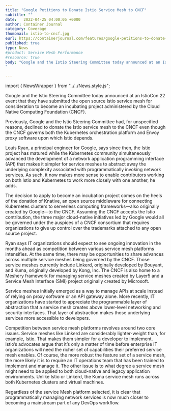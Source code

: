 ```yaml
---
title: "Google Petitions to Donate Istio Service Mesh to CNCF"
subtitle: ""
date:   2022-04-25 04:00:05 +0000
author: Container Journal
category: Coverage
thumbnail: istio-to-cncf.jpg
eurl: https://containerjournal.com/features/google-petitions-to-donate-istio-service-mesh-to-cncf/
published: true
type: News
#product: Service Mesh Performance
#resource: true
body: "Google and the Istio Steering Committee today announced at an IstioCon 22 event that they have submitted the open source Istio service mesh for consideration to become an incubating project administered by the Cloud Native Computing Foundation (CNCF).
"

---
```


import { NewsWrapper } from "../../News.style.js";

<NewsWrapper>

Google and the Istio Steering Committee today announced at an IstioCon 22 event that they have submitted the open source Istio service mesh for consideration to become an incubating project administered by the Cloud Native Computing Foundation (CNCF).

Previously, Google and the Istio Steering Committee had, for unspecified reasons, declined to donate the Istio service mesh to the CNCF even though the CNCF governs both the Kubernetes orchestration platform and Envoy proxy software upon which Istio depends.

Louis Ryan, a principal engineer for Google, says since then, the Istio project has matured while the Kubernetes community simultaneously advanced the development of a network application programming interface (API) that makes it simpler for service meshes to abstract away the underlying complexity associated with programmatically invoking network services. As such, it now makes more sense to enable contributors working on both Istio and Kubernetes to work more closely with one another, he adds.

The decision to apply to become an incubation project comes on the heels of the donation of Knative, an open source middleware for connecting Kubernetes clusters to serverless computing frameworks—also originally created by Google—to the CNCF. Assuming the CNCF accepts the Istio contribution, the three major cloud-native initiatives led by Google would all be governed under the auspices of a CNCF consortium that requires organizations to give up control over the trademarks attached to any open source project.

Ryan says IT organizations should expect to see ongoing innovation in the months ahead as competition between various service mesh platforms intensifies. At the same time, there may be opportunities to share advances across multiple service meshes being governed by the CNCF. Those service meshes currently include Linkerd, originally developed by Bouyant, and Kuma, originally developed by Kong, Inc. The CNCF is also home to a Meshery framework for managing service meshes created by Layer5 and a Service Mesh Interface (SMI) project originally created by Microsoft.

Service meshes initially emerged as a way to manage APIs at scale instead of relying on proxy software or an API gateway alone. More recently, IT organizations have started to appreciate the programmable layer of abstraction that a service mesh creates above lower-level networking and security interfaces. That layer of abstraction makes those underlying services more accessible to developers.

Competition between service mesh platforms revolves around two core issues. Service meshes like Linkerd are considerably lighter-weight than, for example, Istio. That makes them simpler for a developer to implement. Istio’s advocates argue that it’s only a matter of time before enterprise IT organizations will need the richer set of capabilities their preferred service mesh enables. Of course, the more robust the feature set of a service mesh, the more likely it is to require an IT operations team that has been trained to implement and manage it. The other issue is to what degree a service mesh might need to be applied to both cloud-native and legacy application environments. Unlike Istio or Linkerd, the Kuma service mesh runs across both Kubernetes clusters and virtual machines.

Regardless of the service Mesh platform selected, it is clear that programmatically managing network services is now much closer to becoming a mainstream part of any DevOps workflow.
</NewsWrapper>